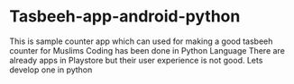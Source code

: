 # Tasbeeh-app-android-python
This is sample counter app which can used for making a good tasbeeh counter for Muslims
Coding has been done in Python Language
There are already apps in Playstore but their user experience is not good. Lets develop one in python
